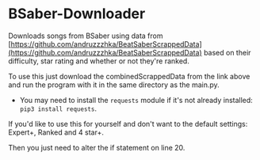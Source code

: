 # BSaber-Downloader

Downloads songs from BSaber using data from [https://github.com/andruzzzhka/BeatSaberScrappedData](https://github.com/andruzzzhka/BeatSaberScrappedData) based on their difficulty, star rating and whether or not they're ranked.

To use this just download the combinedScrappedData from the link above and run the program with it in the same directory as the main.py.

* You may need to install the ```requests``` module if it's not already installed: ```pip3 install requests```.

If you'd like to use this for yourself and don't want to the default settings: Expert+, Ranked and 4 star+.

Then you just need to alter the if statement on line 20.
